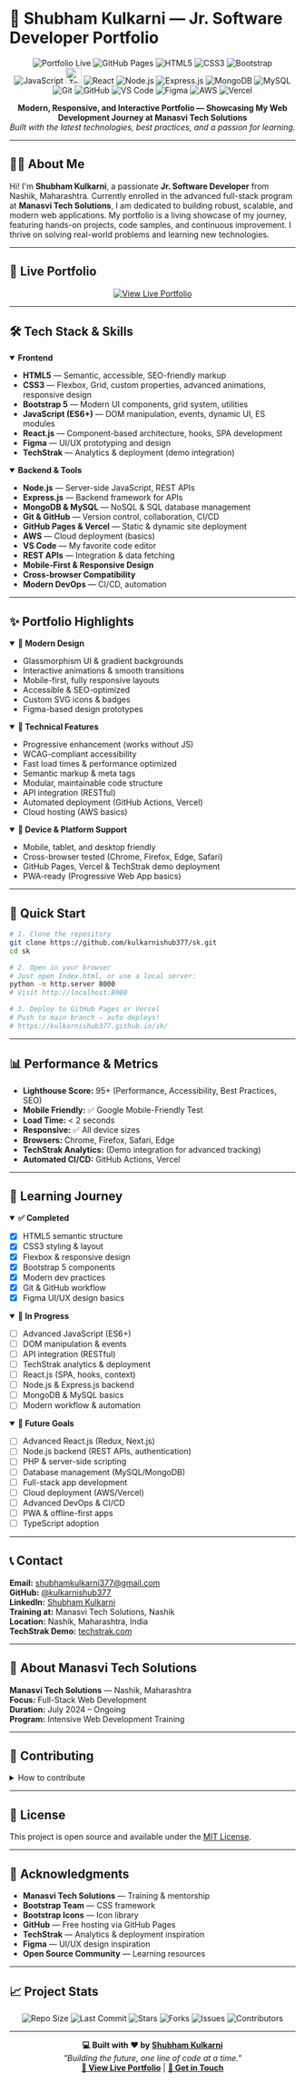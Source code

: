 
# 🚀 Shubham Kulkarni — Jr. Software Developer Portfolio

<p align="center">
   <img src="https://img.shields.io/badge/Portfolio-Live-brightgreen?style=for-the-badge" alt="Portfolio Live">
   <img src="https://img.shields.io/badge/Deployed%20on-GitHub%20Pages-blue?style=for-the-badge" alt="GitHub Pages">
   <img src="https://img.shields.io/badge/HTML5-E34F26?style=for-the-badge&logo=html5&logoColor=white" alt="HTML5">
   <img src="https://img.shields.io/badge/CSS3-1572B6?style=for-the-badge&logo=css3&logoColor=white" alt="CSS3">
   <img src="https://img.shields.io/badge/Bootstrap-563D7C?style=for-the-badge&logo=bootstrap&logoColor=white" alt="Bootstrap">
   <img src="https://img.shields.io/badge/JavaScript-F7DF1E?style=for-the-badge&logo=javascript&logoColor=black" alt="JavaScript">
   <img src="https://img.shields.io/badge/TechStrak-232F3E?style=for-the-badge&logo=data:image/svg+xml;base64,PHN2ZyBmaWxsPSIjZmZmIiB2aWV3Qm94PSIwIDAgMzAgMzAiIHdpZHRoPSIzMCIgaGVpZ2h0PSIzMCI+PHJlY3Qgd2lkdGg9IjMwIiBoZWlnaHQ9IjMwIiByeD0iNSIgZmlsbD0iIzIzMmYzZSIvPjx0ZXh0IHg9IjE1IiB5PSIyMCIgdGV4dC1hbmNob3I9Im1pZGRsZSIgZm9udC1zaXplPSIxMCIgZmlsbD0iI2ZmZiI+VFM8L3RleHQ+PC9zdmc+" alt="TechStrak" title="TechStrak" height="28">
   <img src="https://img.shields.io/badge/React-20232A?style=for-the-badge&logo=react&logoColor=61DAFB" alt="React">
   <img src="https://img.shields.io/badge/Node.js-339933?style=for-the-badge&logo=nodedotjs&logoColor=white" alt="Node.js">
   <img src="https://img.shields.io/badge/Express.js-000000?style=for-the-badge&logo=express&logoColor=white" alt="Express.js">
   <img src="https://img.shields.io/badge/MongoDB-47A248?style=for-the-badge&logo=mongodb&logoColor=white" alt="MongoDB">
   <img src="https://img.shields.io/badge/MySQL-4479A1?style=for-the-badge&logo=mysql&logoColor=white" alt="MySQL">
   <img src="https://img.shields.io/badge/Git-F05032?style=for-the-badge&logo=git&logoColor=white" alt="Git">
   <img src="https://img.shields.io/badge/GitHub-181717?style=for-the-badge&logo=github&logoColor=white" alt="GitHub">
   <img src="https://img.shields.io/badge/VS%20Code-007ACC?style=for-the-badge&logo=visual-studio-code&logoColor=white" alt="VS Code">
   <img src="https://img.shields.io/badge/Figma-F24E1E?style=for-the-badge&logo=figma&logoColor=white" alt="Figma">
   <img src="https://img.shields.io/badge/AWS-232F3E?style=for-the-badge&logo=amazon-aws&logoColor=white" alt="AWS">
   <img src="https://img.shields.io/badge/Vercel-000000?style=for-the-badge&logo=vercel&logoColor=white" alt="Vercel">
</p>

<p align="center">
   <b>Modern, Responsive, and Interactive Portfolio — Showcasing My Web Development Journey at Manasvi Tech Solutions</b><br>
   <i>Built with the latest technologies, best practices, and a passion for learning.</i>
</p>

---

## 👨‍💻 About Me

Hi! I'm <b>Shubham Kulkarni</b>, a passionate <b>Jr. Software Developer</b> from Nashik, Maharashtra. Currently enrolled in the advanced full-stack program at <b>Manasvi Tech Solutions</b>, I am dedicated to building robust, scalable, and modern web applications. My portfolio is a living showcase of my journey, featuring hands-on projects, code samples, and continuous improvement. I thrive on solving real-world problems and learning new technologies.

---

## 🌟 Live Portfolio

<p align="center">
   <a href="https://kulkarnishub377.github.io/sk/" target="_blank"><img src="https://img.shields.io/badge/View%20Live-Portfolio-green?style=for-the-badge&logo=github" alt="View Live Portfolio"></a>
</p>

---

## 🛠️ Tech Stack & Skills

<details open>
<summary><b>Frontend</b></summary>

- <b>HTML5</b> — Semantic, accessible, SEO-friendly markup
- <b>CSS3</b> — Flexbox, Grid, custom properties, advanced animations, responsive design
- <b>Bootstrap 5</b> — Modern UI components, grid system, utilities
- <b>JavaScript (ES6+)</b> — DOM manipulation, events, dynamic UI, ES modules
- <b>React.js</b> — Component-based architecture, hooks, SPA development
- <b>Figma</b> — UI/UX prototyping and design
- <b>TechStrak</b> — Analytics & deployment (demo integration)

</details>

<details open>
<summary><b>Backend & Tools</b></summary>

- <b>Node.js</b> — Server-side JavaScript, REST APIs
- <b>Express.js</b> — Backend framework for APIs
- <b>MongoDB & MySQL</b> — NoSQL & SQL database management
- <b>Git & GitHub</b> — Version control, collaboration, CI/CD
- <b>GitHub Pages & Vercel</b> — Static & dynamic site deployment
- <b>AWS</b> — Cloud deployment (basics)
- <b>VS Code</b> — My favorite code editor
- <b>REST APIs</b> — Integration & data fetching
- <b>Mobile-First & Responsive Design</b>
- <b>Cross-browser Compatibility</b>
- <b>Modern DevOps</b> — CI/CD, automation

</details>

---

## ✨ Portfolio Highlights

<details open>
<summary><b>🎨 Modern Design</b></summary>

- Glassmorphism UI & gradient backgrounds
- Interactive animations & smooth transitions
- Mobile-first, fully responsive layouts
- Accessible & SEO-optimized
- Custom SVG icons & badges
- Figma-based design prototypes

</details>

<details open>
<summary><b>🔧 Technical Features</b></summary>

- Progressive enhancement (works without JS)
- WCAG-compliant accessibility
- Fast load times & performance optimized
- Semantic markup & meta tags
- Modular, maintainable code structure
- API integration (RESTful)
- Automated deployment (GitHub Actions, Vercel)
- Cloud hosting (AWS basics)

</details>

<details open>
<summary><b>📱 Device & Platform Support</b></summary>

- Mobile, tablet, and desktop friendly
- Cross-browser tested (Chrome, Firefox, Edge, Safari)
- GitHub Pages, Vercel & TechStrak demo deployment
- PWA-ready (Progressive Web App basics)

</details>

---

## 🚀 Quick Start

```bash
# 1. Clone the repository
git clone https://github.com/kulkarnishub377/sk.git
cd sk

# 2. Open in your browser
# Just open Index.html, or use a local server:
python -m http.server 8000
# Visit http://localhost:8000

# 3. Deploy to GitHub Pages or Vercel
# Push to main branch — auto deploys!
# https://kulkarnishub377.github.io/sk/
```

---

## 📊 Performance & Metrics

- <b>Lighthouse Score:</b> 95+ (Performance, Accessibility, Best Practices, SEO)
- <b>Mobile Friendly:</b> ✅ Google Mobile-Friendly Test
- <b>Load Time:</b> < 2 seconds
- <b>Responsive:</b> ✅ All device sizes
- <b>Browsers:</b> Chrome, Firefox, Safari, Edge
- <b>TechStrak Analytics:</b> (Demo integration for advanced tracking)
- <b>Automated CI/CD:</b> GitHub Actions, Vercel

---

## 🎯 Learning Journey

<details open>
<summary><b>✅ Completed</b></summary>

- [x] HTML5 semantic structure
- [x] CSS3 styling & layout
- [x] Flexbox & responsive design
- [x] Bootstrap 5 components
- [x] Modern dev practices
- [x] Git & GitHub workflow
- [x] Figma UI/UX design basics

</details>

<details open>
<summary><b>🔄 In Progress</b></summary>

- [ ] Advanced JavaScript (ES6+)
- [ ] DOM manipulation & events
- [ ] API integration (RESTful)
- [ ] TechStrak analytics & deployment
- [ ] React.js (SPA, hooks, context)
- [ ] Node.js & Express.js backend
- [ ] MongoDB & MySQL basics
- [ ] Modern workflow & automation

</details>

<details open>
<summary><b>🎯 Future Goals</b></summary>

- [ ] Advanced React.js (Redux, Next.js)
- [ ] Node.js backend (REST APIs, authentication)
- [ ] PHP & server-side scripting
- [ ] Database management (MySQL/MongoDB)
- [ ] Full-stack app development
- [ ] Cloud deployment (AWS/Vercel)
- [ ] Advanced DevOps & CI/CD
- [ ] PWA & offline-first apps
- [ ] TypeScript adoption

</details>

---

## 📞 Contact

<p>
   <b>Email:</b> <a href="mailto:shubhamkulkarni377@gmail.com">shubhamkulkarni377@gmail.com</a><br>
   <b>GitHub:</b> <a href="https://github.com/kulkarnishub377">@kulkarnishub377</a><br>
   <b>LinkedIn:</b> <a href="https://www.linkedin.com/in/shubham-kulkarni-377/">Shubham Kulkarni</a><br>
   <b>Training at:</b> Manasvi Tech Solutions, Nashik<br>
   <b>Location:</b> Nashik, Maharashtra, India<br>
   <b>TechStrak Demo:</b> <a href="https://techstrak.com/" target="_blank">techstrak.com</a>
</p>

---

## 🏢 About Manasvi Tech Solutions

<b>Manasvi Tech Solutions</b> — Nashik, Maharashtra<br>
<b>Focus:</b> Full-Stack Web Development<br>
<b>Duration:</b> July 2024 – Ongoing<br>
<b>Program:</b> Intensive Web Development Training

---

## 🤝 Contributing

<details>
<summary>How to contribute</summary>

1. Fork the repository
2. Create a feature branch (`git checkout -b feature/improvement`)
3. Commit your changes (`git commit -am 'Add some improvement'`)
4. Push to your branch (`git push origin feature/improvement`)
5. Create a Pull Request

</details>

---

## 📄 License

This project is open source and available under the [MIT License](LICENSE).

---

## 🙏 Acknowledgments

- <b>Manasvi Tech Solutions</b> — Training & mentorship
- <b>Bootstrap Team</b> — CSS framework
- <b>Bootstrap Icons</b> — Icon library
- <b>GitHub</b> — Free hosting via GitHub Pages
- <b>TechStrak</b> — Analytics & deployment inspiration
- <b>Figma</b> — UI/UX design inspiration
- <b>Open Source Community</b> — Learning resources

---

## 📈 Project Stats

<p align="center">
   <img src="https://img.shields.io/github/repo-size/kulkarnishub377/sk?style=for-the-badge" alt="Repo Size">
   <img src="https://img.shields.io/github/last-commit/kulkarnishub377/sk?style=for-the-badge" alt="Last Commit">
   <img src="https://img.shields.io/github/stars/kulkarnishub377/sk?style=for-the-badge" alt="Stars">
   <img src="https://img.shields.io/github/forks/kulkarnishub377/sk?style=for-the-badge" alt="Forks">
   <img src="https://img.shields.io/github/issues/kulkarnishub377/sk?style=for-the-badge" alt="Issues">
   <img src="https://img.shields.io/github/contributors/kulkarnishub377/sk?style=for-the-badge" alt="Contributors">
</p>

---

<p align="center">
   <b>💻 Built with ❤️ by <a href="https://github.com/kulkarnishub377">Shubham Kulkarni</a></b><br>
   <i>"Building the future, one line of code at a time."</i><br>
   <a href="https://kulkarnishub377.github.io/sk/" target="_blank"><b>🚀 View Live Portfolio</b></a> | <a href="mailto:shubhamkulkarni377@gmail.com"><b>📧 Get in Touch</b></a>
</p>

